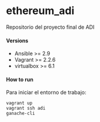 # ethereum_adi
Repositorio del proyecto final de ADI

#### Versions

- Ansible >= 2.9
- Vagrant >= 2.2.6
- virtualbox >= 6.1

#### How to run
Para iniciar el entorno de trabajo:

```
vagrant up
vagrant ssh adi
ganache-cli
```

